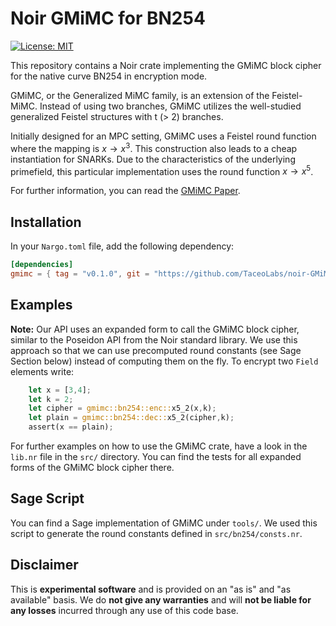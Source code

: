 # Noir GMiMC for BN254
 [![License: MIT](https://img.shields.io/badge/License-MIT-yellow.svg)](https://opensource.org/licenses/MIT)
 
This repository contains a Noir crate implementing the GMiMC block cipher for the native curve BN254 in encryption mode.

GMiMC, or the Generalized MiMC family, is an extension of the Feistel-MiMC. Instead of using two branches, GMiMC utilizes the well-studied generalized Feistel structures with t (> 2) branches.

Initially designed for an MPC setting, GMiMC uses a Feistel round function where the mapping is $x \rightarrow x^3$. This construction also leads to a cheap instantiation for SNARKs. Due to the characteristics of the underlying primefield, this particular implementation uses the round function $x \rightarrow x^5$.

For further information, you can read the [GMiMC Paper](https://eprint.iacr.org/2019/397.pdf).

## Installation

In your `Nargo.toml` file, add the following dependency:

```toml
[dependencies]
gmimc = { tag = "v0.1.0", git = "https://github.com/TaceoLabs/noir-GMiMC" }
```

## Examples

**Note:** Our API uses an expanded form to call the GMiMC block cipher, similar to the Poseidon API from the Noir standard library. We use this approach so that we can use precomputed round constants (see Sage Section below) instead of computing them on the fly.
To encrypt two `Field` elements write:

```Rust
    let x = [3,4];
    let k = 2;
    let cipher = gmimc::bn254::enc::x5_2(x,k);
    let plain = gmimc::bn254::dec::x5_2(cipher,k);
    assert(x == plain);
```

For further examples on how to use the GMiMC crate, have a look in the `lib.nr` file in the `src/` directory. You can find the tests for all expanded forms of the GMiMC block cipher there.

## Sage Script

You can find a Sage implementation of GMiMC under `tools/`. We used this script to generate the round constants defined in `src/bn254/consts.nr`.

## Disclaimer

This is **experimental software** and is provided on an "as is" and "as available" basis. We do **not give any warranties** and will **not be liable for any losses** incurred through any use of this code base.

